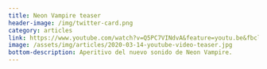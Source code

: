 ```yaml
---
title: Neon Vampire teaser
header-image: /img/twitter-card.png
category: articles
link: https://www.youtube.com/watch?v=Q5PC7VINdvA&feature=youtu.be&fbclid=IwAR0ZRwhXVmjiHeN6UqH47D1Ef20m3T5ZT12Sm1qR8PCmNUwFElLUTcgLRcE
image: /assets/img/articles/2020-03-14-youtube-video-teaser.jpg
bottom-description: Aperitivo del nuevo sonido de Neon Vampire.
---
```

